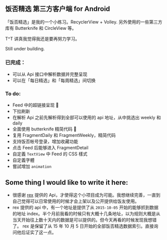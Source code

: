## 饭否精选 第三方客户端 for Android

「饭否精选」是我的一个小练习。RecyclerView + Volley. 另外使用的一些第三方库有 Butterknife 和 CircleView 等。

T^T 讲真我觉得我还是要再努力学习。


Still under building.

### 已完成：
- 可以从 Api 接口中解析数据并完整呈现
- 可以在「每日精选」和「每周精选」间切换




### To do:
- Feed 中的超链接呈现 :beers:
- 下拉刷新
- 在解析 Api 之前先解析得到全部可以使用的 api 地址，从中挑选出 weekly 和 daily
- 全面使用 butterknife 精简代码 :beers:
- 复用 FragmentDaily 和 FragmentWeekly，精简代码
- 支持饭否帐号登录，增加收藏功能
- 点击 Feed 后能够进入 FragmentDetail
- 自定義 `TextView` 中 Feed 的 CSS 樣式 
- 自定義字體
- 嘗試增加 `animation`


## Some thing I would like to write it here:
- 很感谢 [rex](https://github.com/zhasm) 提供的 Api，才使得这个小项目成为可能。我想继续完善，一直到自己觉得可以日常使用的时候才会上架以及公开提供给饭友使用。
-  rex 提供的 api 中，有一个地址是提供了从 `2015-10-05` 开始的能够抓到数据的地址 index。半个月前我看的时候只有大概十几条地址，以为规则大概是从当天开始往上数十天内的数据是可以提供的。但今天再看的时候发现我想错了。 rex 是保留了从 15 年 10 月 5 日开始的全部饭否精选数据索引。直接询问他后证实了这一点。

